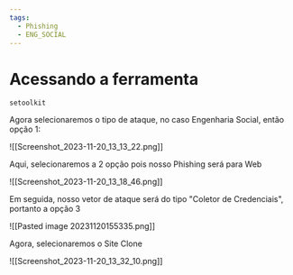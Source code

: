 ```yaml
---
tags:
  - Phishing
  - ENG_SOCIAL
---
```

# Acessando a ferramenta

```shell
setoolkit
```


Agora selecionaremos o tipo de ataque, no caso Engenharia Social, então opção 1:

![[Screenshot_2023-11-20_13_13_22.png]]

Aqui, selecionaremos a 2 opção pois nosso Phishing será para Web

![[Screenshot_2023-11-20_13_18_46.png]]

Em seguida, nosso vetor de ataque será do tipo "Coletor de Credenciais", portanto a opção 3

![[Pasted image 20231120155335.png]]

Agora, selecionaremos o Site Clone

![[Screenshot_2023-11-20_13_32_10.png]]